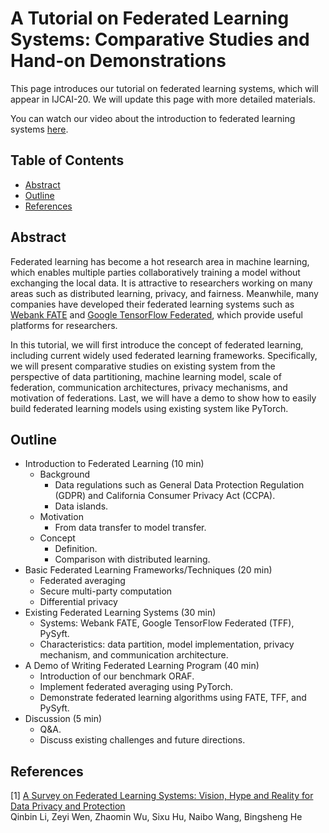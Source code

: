 # A Tutorial on Federated Learning Systems: Comparative Studies and Hand-on Demonstrations

This page introduces our tutorial on federated learning systems, which will appear in IJCAI-20. We will update this page with more detailed materials.

You can watch our video about the introduction to federated learning systems [here](https://github.com/Xtra-Computing/PrivML/tree/master/Tutorial/introduction.mp4).

## Table of Contents
* [Abstract](#Abstract)
* [Outline](#Outline)
* [References](#References)

## Abstract

Federated learning has become a hot research area in machine learning, which enables multiple parties collaboratively training a model without exchanging the local data. It is attractive to researchers working on many areas such as distributed learning, privacy, and fairness. Meanwhile, many companies have developed their federated learning systems such as [Webank FATE](https://github.com/FederatedAI/FATE) and [Google TensorFlow Federated](https://github.com/tensorflow/federated), which provide useful platforms for researchers.

In this tutorial, we will first introduce the concept of federated learning, including current widely used federated learning frameworks. Specifically, we will present comparative studies on existing system from the perspective of data partitioning, machine learning model, scale of federation, communication architectures, privacy mechanisms, and motivation of federations. Last, we will have a demo to show how to easily build federated learning models using existing system like PyTorch.


## Outline

* Introduction to Federated Learning (10 min)
    * Background
        * Data regulations such as General Data Protection Regulation (GDPR) and California Consumer Privacy Act (CCPA).
        * Data islands.
    * Motivation
        * From data transfer to model transfer.
    * Concept
        * Definition.
        * Comparison with distributed learning.
* Basic Federated Learning Frameworks/Techniques (20 min)
    * Federated averaging
    * Secure multi-party computation
    * Differential privacy
* Existing Federated Learning Systems (30 min)
    * Systems: Webank FATE, Google TensorFlow Federated (TFF), PySyft.
    * Characteristics: data partition, model implementation, privacy mechanism, and communication architecture.
* A Demo of Writing Federated Learning Program (40 min)
    * Introduction of our benchmark ORAF.
    * Implement federated averaging using PyTorch.
    * Demonstrate federated learning algorithms using FATE, TFF, and PySyft.
* Discussion (5 min)
    * Q&A.
    * Discuss existing challenges and future directions.
    
## References
[1] [A Survey on Federated Learning Systems: Vision, Hype and Reality for Data Privacy and Protection](https://arxiv.org/pdf/1907.09693.pdf) <br>
        Qinbin Li, Zeyi Wen, Zhaomin Wu, Sixu Hu, Naibo Wang, Bingsheng He<br>
    
